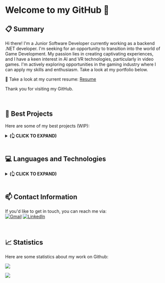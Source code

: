 # Welcome to my GitHub 👋

## 📋 Summary
Hi there! I'm a Junior Software Developer currently working as a backend .NET developer. I'm seeking for an opportunity to transition into the world of Game Development. My passion lies in creating captivating experiences, and I have a keen interest in AI and VR technologies, particularly in video games. I'm actively exploring opportunities in the gaming industry where I can apply my skills and enthusiasm. Take a look at my portfolio below.

📃 Take a look at my current resume: [Resume](https://github.com/Som3Bod3/Som3Bod3/blob/main/ChazbijewiczAhmed_ResumeLI.pdf)

Thank you for visiting my GitHub.


<br/>

## 🧱 Best Projects
Here are some of my best projects (WIP):
<details>
<summary><b> (👆 CLICK TO EXPAND) </b></summary>
<br/>
🎮 Published Game Projects 
<br/><br/>
  
[Warp Jam (Google Play)](https://play.google.com/store/apps/details?id=com.WaackyGames.WarpJam)<br/>
[AIGACars (Google Play)](https://play.google.com/store/apps/details?id=com.waackygames.aigacars)<br/>
[Bomberus (Google Play)](https://play.google.com/store/apps/details?id=waackypanda.unity.mobile2D)<br/>
[INaBIaF - Space Asteroid Shooter (Itch.io)](https://waackygames.itch.io/inabiaf-space-asteroid-shooter)<br/>
[TARS - Totally Accurate Racing Simulator (Itch.io)](https://waackygames.itch.io/tars)<br/>
<br/><br/>
💾 Other Projects
<br/><br/>

<picture>
<source 
  srcset="https://github-readme-stats.vercel.app/api/pin/?username=Som3Bod3&repo=NeuralNetwork_GeneticAlgorithm_QLearning_Unity&theme=dark"
  media="(prefers-color-scheme: dark)"
/>
<source
  srcset="https://github-readme-stats.vercel.app/api/pin/?username=Som3Bod3&repo=NeuralNetwork_GeneticAlgorithm_QLearning_Unity&theme=bright"
  media="(prefers-color-scheme: light), (prefers-color-scheme: no-preference)"
/>
<img src="https://github-readme-stats.vercel.app/api/pin/?username=Som3Bod3&repo=NeuralNetwork_GeneticAlgorithm_QLearning_Unity&theme=bright" />
</picture>

<picture>
<source 
  srcset="https://github-readme-stats.vercel.app/api/pin/?username=Som3Bod3&repo=Student_DBMS&theme=dark"
  media="(prefers-color-scheme: dark)"
/>
<source
  srcset="https://github-readme-stats.vercel.app/api/pin/?username=Som3Bod3&repo=Student_DBMS&theme=bright"
  media="(prefers-color-scheme: light), (prefers-color-scheme: no-preference)"
/>
<img src="https://github-readme-stats.vercel.app/api/pin/?username=Som3Bod3&repo=Student_DBMS&theme=bright" />
</picture>
  
<picture>
<source 
  srcset="https://github-readme-stats.vercel.app/api/pin/?username=Som3Bod3&repo=STM32_aLED_WS2812B_Controller&theme=dark"
  media="(prefers-color-scheme: dark)"
/>
<source
  srcset="https://github-readme-stats.vercel.app/api/pin/?username=Som3Bod3&repo=STM32_aLED_WS2812B_Controller&theme=bright"
  media="(prefers-color-scheme: light), (prefers-color-scheme: no-preference)"
/>
<img src="https://github-readme-stats.vercel.app/api/pin/?username=Som3Bod3&repo=STM32_aLED_WS2812B_Controller&theme=bright" />
</picture>
<br/>

</details>

<br/>

## 💻 Languages and Technologies
<details>
<summary><b> (👆 CLICK TO EXPAND) </b></summary>
<p float="left">
  <img width="10%" src="https://cdn.jsdelivr.net/gh/devicons/devicon/icons/csharp/csharp-original.svg" />
  <img width="10%" src="https://cdn.jsdelivr.net/gh/devicons/devicon/icons/dotnetcore/dotnetcore-original.svg" />
  <img width="10%" src="https://cdn.jsdelivr.net/gh/devicons/devicon/icons/cplusplus/cplusplus-original.svg" />
  <img width="10%" src="https://cdn.jsdelivr.net/gh/devicons/devicon/icons/mysql/mysql-original-wordmark.svg" />
  <img width="10%" src="https://cdn.jsdelivr.net/gh/devicons/devicon@latest/icons/typescript/typescript-original.svg" />
  <img width="10%" src="https://cdn.jsdelivr.net/gh/devicons/devicon/icons/c/c-original.svg" />
  <img width="10%" src="https://cdn.jsdelivr.net/gh/devicons/devicon@latest/icons/nextjs/nextjs-original.svg" />   
  <img width="10%" src="https://cdn.jsdelivr.net/gh/devicons/devicon@latest/icons/redis/redis-original-wordmark.svg" />   
  <img width="10%" src="https://cdn.jsdelivr.net/gh/devicons/devicon@latest/icons/nginx/nginx-original.svg" />    
  <img width="10%" src="https://cdn.jsdelivr.net/gh/devicons/devicon@latest/icons/jenkins/jenkins-original.svg" />
  <img width="10%" src="https://cdn.jsdelivr.net/gh/devicons/devicon/icons/git/git-original.svg" />   
  <img width="10%" src="https://cdn.jsdelivr.net/gh/devicons/devicon@latest/icons/unity/unity-original.svg" />      
  <img width="10%" src="https://cdn.jsdelivr.net/gh/devicons/devicon/icons/visualstudio/visualstudio-plain.svg" />
  <img width="10%" src="https://cdn.jsdelivr.net/gh/devicons/devicon@latest/icons/gitlab/gitlab-original-wordmark.svg" />
  <img width="10%" src="https://cdn.jsdelivr.net/gh/devicons/devicon/icons/linux/linux-original.svg" />  
</p>
</details>

<br/>

## 📫 Contact Information
If you'd like to get in touch, you can reach me via: <br/>
[![Gmail](https://img.icons8.com/fluent/48/000000/gmail-new.png)](mailto:ahmed.chazbijewicz@gmail.com)
[![LinkedIn](https://img.icons8.com/fluent/48/000000/linkedin.png)](https://www.linkedin.com/in/ahmedchazbijewicz/)

<br/>

## 📈 Statistics
Here are some statistics about my work on Github:

<picture>
<source 
  srcset="https://github-readme-stats.vercel.app/api?username=Som3Bod3&show_icons=true&count_private=true&theme=dark"
  media="(prefers-color-scheme: dark)"
/>
<source
  srcset="https://github-readme-stats.vercel.app/api?username=Som3Bod3&show_icons=true&count_private=true&theme=bright"
  media="(prefers-color-scheme: light), (prefers-color-scheme: no-preference)"
/>
<img src="https://github-readme-stats.vercel.app/api?username=Som3Bod3&show_icons=true&count_private=true&theme=bright" />
</picture>

![](https://komarev.com/ghpvc/?username=Som3Bod3&label=Views&color=lightgrey)
